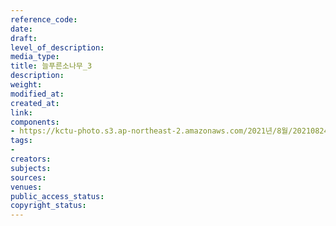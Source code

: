 ```yaml
---
reference_code: 
date: 
draft: 
level_of_description: 
media_type: 
title: 늘푸른소나무_3
description: 
weight: 
modified_at: 
created_at: 
link: 
components:
- https://kctu-photo.s3.ap-northeast-2.amazonaws.com/2021년/8월/20210824_양성윤+전+공무원노조+위원장+12년만의+복직/늘푸른소나무_3.jpg
tags:
- 
creators: 
subjects: 
sources: 
venues: 
public_access_status: 
copyright_status: 
---
```

